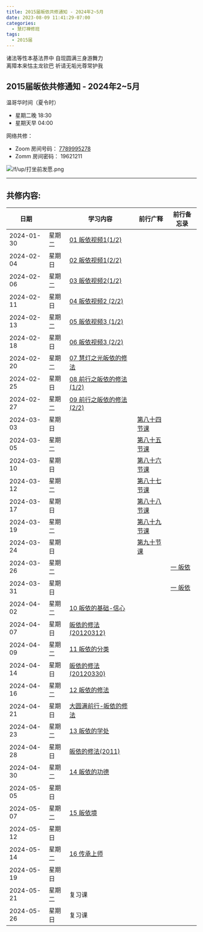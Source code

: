 ```yaml
---
title: 2015届皈依共修通知 - 2024年2~5月
date: 2023-08-09 11:41:29-07:00
categories:
  - 慧灯禅修班
tags:
  - 2015届
---
```

诸法等性本基法界中 自现圆满三身游舞力  
离障本来怙主龙钦巴 祈请无垢光尊常护我

## 2015届皈依共修通知 - 2024年2~5月

温哥华时间（夏令时）
 - 星期二晚 18:30 
 - 星期天早 04:00

网络共修：

- Zoom 房间号码： [7789995278](https://us02web.zoom.us/j/7789995278?pwd=VjZmbWJFY2k2K0E5RVB2cTNIQmhqUT09)
- Zomm 房间密码： 19621211


![/f/up/打坐前发愿.png](/f/up/打坐前发愿.png)

---

## 共修内容:

| 日期 |  | 学习内容 | 前行广释 | 前行备忘录 |
| --- | --- | --- | --- | --- |
| 2024-01-30 | 星期二 |  [01 皈依视频1(1/2)](https://huidengchanxiu.net/5jx/1gy/01) |  |  |
| 2024-02-04 | 星期日 |  [02 皈依视频1(2/2)](https://huidengchanxiu.net/5jx/1gy/02) |  |  |
| 2024-02-06 | 星期二 |  [03 皈依视频2(1/2)](https://huidengchanxiu.net/5jx/1gy/03) |  |  |
| 2024-02-11 | 星期日 |  [04 皈依视频2 (2/2)](https://huidengchanxiu.net/5jx/1gy/04) |  |  |
| 2024-02-13 | 星期二 |  [05 皈依视频3 (1/2)](https://huidengchanxiu.net/5jx/1gy/05) |  |  |
| 2024-02-18 | 星期日 |  [06 皈依视频3 (2/2)](https://huidengchanxiu.net/5jx/1gy/06) |  |  |
| 2024-02-20 | 星期二 |  [07 慧灯之光皈依的修法](https://huidengchanxiu.net/5jx/1gy/07) |  |  |
| 2024-02-25 | 星期日 |  [08 前行之皈依的修法(1/2)](https://huidengchanxiu.net/5jx/1gy/08) |  |  |
| 2024-02-27 | 星期二 |  [09 前行之皈依的修法(2/2)](https://huidengchanxiu.net/5jx/1gy/09) |  |  |
| 2024-03-03 | 星期日 |  |  [第八十四节课](https://huidengchanxiu.net/refs/qxgs/qxgs-08gy#%E7%AC%AC%E5%85%AB%E5%8D%81%E5%9B%9B%E8%8A%82%E8%AF%BE) |  |
| 2024-03-05 | 星期二 |  |  [第八十五节课](https://huidengchanxiu.net/refs/qxgs/qxgs-08gy#%E7%AC%AC%E5%85%AB%E5%8D%81%E4%BA%94%E8%8A%82%E8%AF%BE) |  |
| 2024-03-10 | 星期日 |  |  [第八十六节课](https://huidengchanxiu.net/refs/qxgs/qxgs-08gy#%E7%AC%AC%E5%85%AB%E5%8D%81%E5%85%AD%E8%8A%82%E8%AF%BE) |  |
| 2024-03-12 | 星期二 |  |  [第八十七节课](https://huidengchanxiu.net/refs/qxgs/qxgs-08gy#%E7%AC%AC%E5%85%AB%E5%8D%81%E4%B8%83%E8%8A%82%E8%AF%BE) |  |
| 2024-03-17 | 星期日 |  |  [第八十八节课](https://huidengchanxiu.net/refs/qxgs/qxgs-08gy#%E7%AC%AC%E5%85%AB%E5%8D%81%E5%85%AB%E8%8A%82%E8%AF%BE) |  |
| 2024-03-19 | 星期二 |  |  [第八十九节课](https://huidengchanxiu.net/refs/qxgs/qxgs-08gy#%E7%AC%AC%E5%85%AB%E5%8D%81%E4%B9%9D%E8%8A%82%E8%AF%BE) |  |
| 2024-03-24 | 星期日 |  |  [第九十节课](https://huidengchanxiu.net/refs/qxgs/qxgs-08gy#%E7%AC%AC%E4%B9%9D%E5%8D%81%E8%8A%82%E8%AF%BE) |  |
| 2024-03-26 | 星期二 |  |  |  [一 皈依](https://huidengchanxiu.net/refs/qxbwl/#%E4%B8%80-%E7%9A%88%E4%BE%9D) |
| 2024-03-31 | 星期日 |  |  |  [一 皈依](https://huidengchanxiu.net/refs/qxbwl/#%E4%B8%80-%E7%9A%88%E4%BE%9D) |
| 2024-04-02 | 星期二 |  [10 皈依的基础-信心](https://huidengchanxiu.net/5jx/1gy/10) |  |  |
| 2024-04-07 | 星期日 |  [皈依的修法(20120312)](https://huidengchanxiu.net/refs/hdzg/hdvideo#%E7%9A%88%E4%BE%9D%E7%9A%84%E4%BF%AE%E6%B3%9520120312) |  |  |
| 2024-04-09 | 星期二 |  [11 皈依的分类](https://huidengchanxiu.net/5jx/1gy/11) |  |  |
| 2024-04-14 | 星期日 |  [皈依的修法(20120330)](https://huidengchanxiu.net/refs/hdzg/hdvideo#%E7%9A%88%E4%BE%9D%E7%9A%84%E4%BF%AE%E6%B3%9520120330) |  |  |
| 2024-04-16 | 星期二 |  [12 皈依的修法](https://huidengchanxiu.net/5jx/1gy/12) |  |  |
| 2024-04-21 | 星期日 |  [大圆满前行-皈依的修法](https://huidengchanxiu.net/refs/hdzg/hdvideo#%E5%A4%A7%E5%9C%86%E6%BB%A1%E5%89%8D%E8%A1%8C-%E7%9A%88%E4%BE%9D%E7%9A%84%E4%BF%AE%E6%B3%95) |  |  |
| 2024-04-23 | 星期二 |  [13 皈依的学处](https://huidengchanxiu.net/5jx/1gy/13) |  |  |
| 2024-04-28 | 星期日 |  [皈依的修法(2011)](https://huidengchanxiu.net/refs/hdzg/hdvideo#%E7%9A%88%E4%BE%9D%E7%9A%84%E4%BF%AE%E6%B3%952011) |  |  |
| 2024-04-30 | 星期二 |  [14 皈依的功德](https://huidengchanxiu.net/5jx/1gy/14) |  |  |
| 2024-05-05 | 星期日 |  |  |  |
| 2024-05-07 | 星期二 |  [15 皈依境](https://huidengchanxiu.net/5jx/1gy/15) |  |  |
| 2024-05-12 | 星期日 |  |  |  |
| 2024-05-14 | 星期二 |  [16 传承上师](https://huidengchanxiu.net/5jx/1gy/16) |  |  |
| 2024-05-19 | 星期日 |  |  |  |
| 2024-05-21 | 星期二 | 复习课 |  |  |
| 2024-05-26 | 星期日 | 复习课 |  |  |